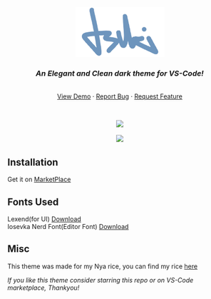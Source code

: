 <div align="center">
  <a href="https://github.com/re1san/Tsuki">
    <img src=".github/assets/tsuki_gh.png" alt="Logo" width="200p" height="112">
  </a>
  <br/>
  <h3 align="center" style="font-style: italic">An Elegant and Clean dark theme for VS-Code!</h3>

  <p align="center">
    <br/>
    <a href="https://github.com/re1san/Tsuki">View Demo</a>
    ·
    <a href="https://github.com/re1san/Tsuki/issues">Report Bug</a>
    ·
    <a href="https://github.com/re1san/Tsuki/issues">Request Feature</a>

  </p>
</div>
 
<br/>
<p align="center">
  <img src="https://github.com/re1san/Tsuki/blob/main/.github/assets/preview0.png?raw=true">
</p>

<p align="center">
  <img src="https://github.com/re1san/Tsuki/blob/main/.github/assets/preview1.png?raw=true">
</p>

## Installation

Get it on [MarketPlace](https://marketplace.visualstudio.com/items?itemName=re1san.tsuki)

## Fonts Used

Lexend(for UI) [Download](https://fonts.google.com/specimen/Lexend)  
Iosevka Nerd Font(Editor Font) [Download](https://www.nerdfonts.com/font-downloads)

## Misc

This theme was made for my Nya rice, you can find my rice [here](https://github.com/re1san/Kde-Dots)

*If you like this theme consider starring this repo or on VS-Code marketplace, Thankyou!*
